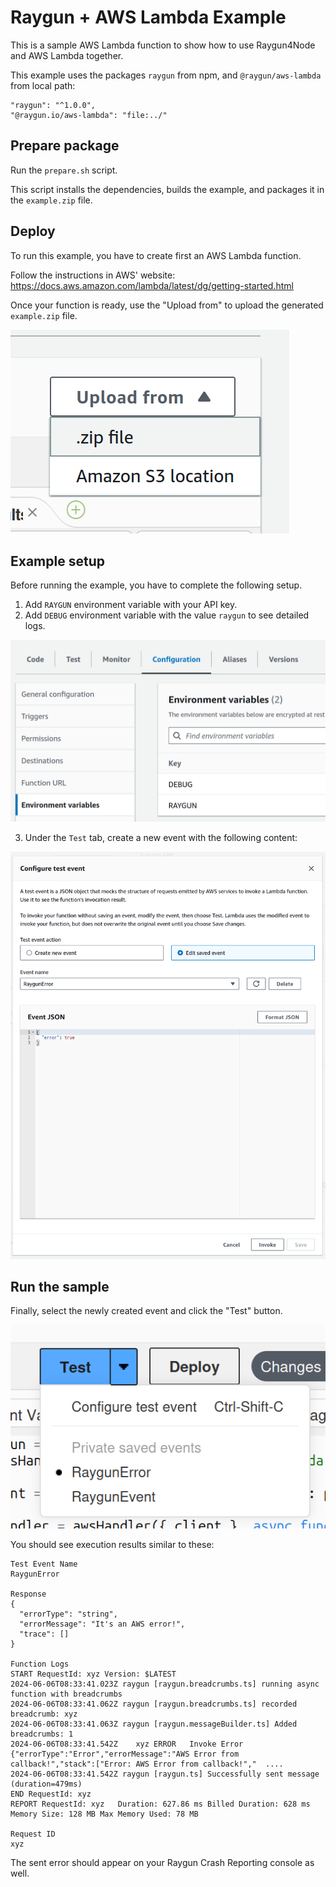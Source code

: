 # Raygun + AWS Lambda Example

This is a sample AWS Lambda function to show how to use Raygun4Node and AWS Lambda together.

This example uses the packages `raygun` from npm, and `@raygun/aws-lambda` from local path:

```
"raygun": "^1.0.0",
"@raygun.io/aws-lambda": "file:../"
```

## Prepare package

Run the `prepare.sh` script.

This script installs the dependencies, builds the example, and packages it in the `example.zip` file.

## Deploy

To run this example, you have to create first an AWS Lambda function.

Follow the instructions in AWS' website: https://docs.aws.amazon.com/lambda/latest/dg/getting-started.html

Once your function is ready, use the "Upload from" to upload the generated `example.zip` file.

![Upload Image](../assets/example-1.png)

## Example setup

Before running the example, you have to complete the following setup.

1. Add `RAYGUN` environment variable with your API key.
2. Add `DEBUG` environment variable with the value `raygun` to see detailed logs.

![Environment Variables](../assets/example-2.png)

3. Under the `Test` tab, create a new event with the following content:

![Error event](../assets/example-3.png)

## Run the sample

Finally, select the newly created event and click the "Test" button.

![Send test](../assets/example-4.png)

You should see execution results similar to these:

```
Test Event Name
RaygunError

Response
{
  "errorType": "string",
  "errorMessage": "It's an AWS error!",
  "trace": []
}

Function Logs
START RequestId: xyz Version: $LATEST
2024-06-06T08:33:41.023Z raygun [raygun.breadcrumbs.ts] running async function with breadcrumbs
2024-06-06T08:33:41.062Z raygun [raygun.breadcrumbs.ts] recorded breadcrumb: xyz
2024-06-06T08:33:41.063Z raygun [raygun.messageBuilder.ts] Added breadcrumbs: 1
2024-06-06T08:33:41.542Z	xyz ERROR	Invoke Error 	{"errorType":"Error","errorMessage":"AWS Error from callback!","stack":["Error: AWS Error from callback!","  ....
2024-06-06T08:33:41.542Z raygun [raygun.ts] Successfully sent message (duration=479ms)
END RequestId: xyz
REPORT RequestId: xyz	Duration: 627.86 ms	Billed Duration: 628 ms	Memory Size: 128 MB	Max Memory Used: 78 MB

Request ID
xyz
```

The sent error should appear on your Raygun Crash Reporting console as well.
